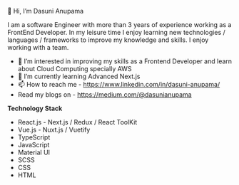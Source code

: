 👋 Hi, I’m Dasuni Anupama

I am a software Engineer with more than 3 years of experience working as a FrontEnd Developer.
In my leisure time I enjoy learning new technologies / languages / frameworks to improve my knowledge and skills. 
I enjoy working with a team.

- 👀 I’m interested in improving my skills as a Frontend Developer and learn about Cloud Computing specially AWS
- 🌱 I’m currently learning Advanced Next.js
- 📫 How to reach me - https://www.linkedin.com/in/dasuni-anupama/
- Read my blogs on - https://medium.com/@dasunianupama

**Technology Stack**
- React.js - Next.js / Redux / React ToolKit
- Vue.js -  Nuxt.js / Vuetify
- TypeScript
- JavaScript
- Material UI
- SCSS
- CSS
- HTML

<!--- - 💞️ I’m looking to collaborate on ... --->


<!---
dasu5/dasu5 is a ✨ special ✨ repository because its `README.md` (this file) appears on your GitHub profile.
You can click the Preview link to take a look at your changes.
--->
